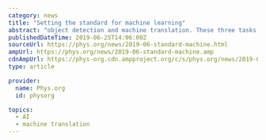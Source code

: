 ```yaml
---
category: news
title: "Setting the standard for machine learning"
abstract: "object detection and machine translation. These three tasks include well known models like MobileNets and ResNet that support different image resolutions for different use cases like autonomous ..."
publishedDateTime: 2019-06-25T14:06:00Z
sourceUrl: https://phys.org/news/2019-06-standard-machine.html
ampUrl: https://phys.org/news/2019-06-standard-machine.amp
cdnAmpUrl: https://phys-org.cdn.ampproject.org/c/s/phys.org/news/2019-06-standard-machine.amp
type: article

provider:
  name: Phys.org
  id: physorg

topics:
  - AI
  - machine translation
---
```

